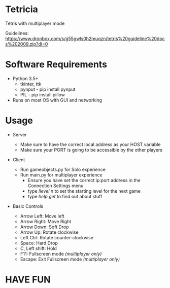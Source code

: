 # Tetricia
Tetris with multiplayer mode

Guidelines: https://www.dropbox.com/s/g55gwls0h2muqzn/tetris%20guideline%20docs%202009.zip?dl=0

# Software Requirements
* Python 3.5+
    * tkinter, ttk
    * pynput - pip install pynput
    * PIL - pip install pillow
* Runs on most OS with GUI and networking

# Usage
* Server
   * Make sure to have the correct local address as your HOST variable
   * Make sure your PORT is going to be accessible by the other players
   
* Client
   * Run gameobjects.py for Solo experience
   * Run main.py for multiplayer experience
      * Ensure you have set the correct ip:port address in the Connection Settings menu
      * type *!level n* to set the starting level for the next game
      * type *help.get* to find out about stuff

* Basic Controls
   * Arrow Left: Move left
   * Arrow Right: Move Right
   * Arrow Down: Soft Drop
   * Arrow Up: Rotate clockwise
   * Left Ctrl: Rotate counter-clockwise
   * Space: Hard Drop
   * C, Left shift: Hold
   * F11: Fullscreen mode *(multiplayer only)*
   * Escape: Exit Fullscreen mode *(multiplayer only)*

# HAVE FUN 
